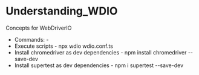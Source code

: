 # Understanding_WDIO
Concepts for WebDriverIO

- Commands: -
- Execute scripts - npx wdio wdio.conf.ts
- Install chromedriver as dev dependencies - npm install chromedriver --save-dev  
- Install supertest as dev dependencies - npm i supertest --save-dev  
